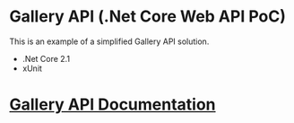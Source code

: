 # Gallery API (.Net Core Web API PoC)

This is an example of a simplified Gallery API solution.

* .Net Core 2.1
* xUnit 

# [Gallery API Documentation](https://github.com/petremihaela/poc-gallery-api/blob/master/Gallery-Service-Documentation.pdf)
